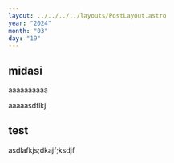 ```yaml
---
layout: ../../../../layouts/PostLayout.astro
year: "2024"
month: "03"
day: "19"
---
```


## midasi
aaaaaaaaaa

aaaaasdflkj

## test
asdlafkjs;dkajf;ksdjf